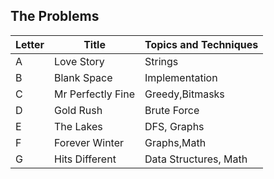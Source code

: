 ## The Problems

|  Letter | Title                     | Topics and Techniques                          |
|---------|---------------------------|-----------------------------|
|  A | Love Story            | Strings                        |
|  B | Blank Space              |Implementation                       |
|  C | Mr Perfectly Fine       | Greedy,Bitmasks                        |
|  D | Gold Rush        | Brute Force                       |
|  E | The Lakes       | DFS, Graphs                       |
|  F | Forever Winter        | Graphs,Math|
|  G | Hits Different      | Data Structures, Math|

